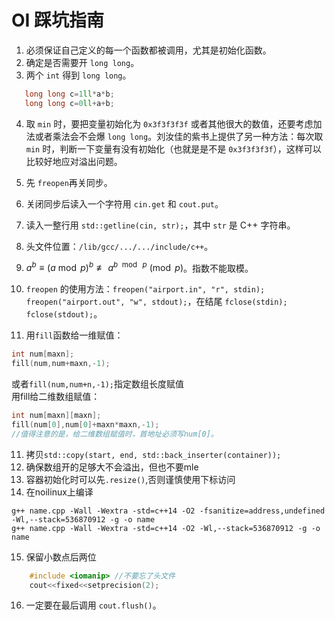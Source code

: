 # OI 踩坑指南

1. 必须保证自己定义的每一个函数都被调用，尤其是初始化函数。
2. 确定是否需要开 `long long`。
3. 两个 `int` 得到 `long long`。
```cpp
   long long c=1ll*a*b;
   long long c=0ll+a+b;
```

4. 取 `min` 时，要把变量初始化为 `0x3f3f3f3f` 或者其他很大的数值，还要考虑加法或者乘法会不会爆 `long long`。刘汝佳的紫书上提供了另一种方法：每次取 `min` 时，判断一下变量有没有初始化（也就是是不是 `0x3f3f3f3f`），这样可以比较好地应对溢出问题。

5. 先 `freopen`再关同步。
6. 关闭同步后读入一个字符用 `cin.get` 和 `cout.put`。
7. 读入一整行用 `std::getline(cin, str);`，其中 `str` 是 C++ 字符串。
8. 头文件位置：`/lib/gcc/.../.../include/c++`。
9. $a^b \equiv (a \bmod p)^b \not\equiv a^{b\ \bmod\ p} \pmod p$。指数不能取模。
10. `freopen` 的使用方法：`freopen("airport.in", "r", stdin); freopen("airport.out", "w", stdout);`，在结尾 `fclose(stdin); fclose(stdout);`。  
11. 用`fill`函数给一维赋值：
```cpp
int num[maxn];  
fill(num,num+maxn,-1);
```  
或者`fill(num,num+n,-1);`指定数组长度赋值  
用fill给二维数组赋值：  
```cpp
int num[maxn][maxn];  
fill(num[0],num[0]+maxn*maxn,-1);  
//值得注意的是，给二维数组赋值时，首地址必须写num[0]。
```  

11. 拷贝`std::copy(start, end, std::back_inserter(container));`
12. 确保数组开的足够大不会溢出，但也不要mle
13. 容器初始化时可以先`.resize()`,否则谨慎使用下标访问
14. 在noilinux上编译
```
g++ name.cpp -Wall -Wextra -std=c++14 -O2 -fsanitize=address,undefined -Wl,--stack=536870912 -g -o name  
g++ name.cpp -Wall -Wextra -std=c++14 -O2 -Wl,--stack=536870912 -g -o name
```  
15. 保留小数点后两位
```cpp
	#include <iomanip> //不要忘了头文件
	cout<<fixed<<setprecision(2);
```

16. 一定要在最后调用 `cout.flush()`。
